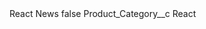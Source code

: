 <?xml version="1.0" encoding="UTF-8"?>
<CustomMetadata xmlns="http://soap.sforce.com/2006/04/metadata" xmlns:xsi="http://www.w3.org/2001/XMLSchema-instance" xmlns:xsd="http://www.w3.org/2001/XMLSchema">
    <label>React News</label>
    <protected>false</protected>
    <values>
        <field>Product_Category__c</field>
        <value xsi:type="xsd:string">React</value>
    </values>
</CustomMetadata>
